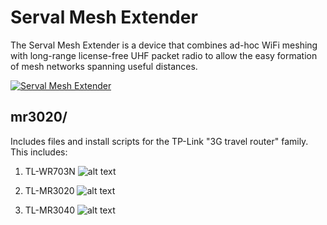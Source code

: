 # Serval Mesh Extender

The Serval Mesh Extender is a device that combines ad-hoc WiFi meshing with long-range license-free UHF packet radio to allow the easy formation of mesh networks spanning useful distances.

[![Serval Mesh Extender](http://img.youtube.com/vi/30qNfzJCQOA/0.jpg)](http://www.youtube.com/watch?v=30qNfzJCQOA)

## mr3020/
Includes files and install scripts for the TP-Link "3G travel router" family. This includes:

1. TL-WR703N
![alt text](http://wiki.openwrt.org/_media/media/toh/tp-link/tl-wr703n/tl-wr703n.jpg?w=400 "TL-WR703N")

2. TL-MR3020
![alt text](http://wiki.openwrt.org/_media/media/toh/tp-link/tl-mr3020/tl-mr3020-02.jpg "TL-MR3020")

3. TL-MR3040
![alt text](http://www.tp-link.us/resources/images/products/gallery/TL-MR3040-V2-01.jpg "TL-MR3040")
